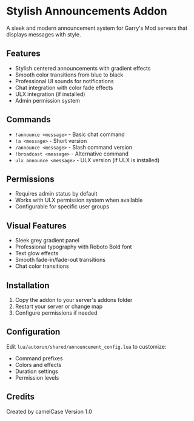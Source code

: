 # Stylish Announcements Addon

A sleek and modern announcement system for Garry's Mod servers that displays messages with style.

## Features

- Stylish centered announcements with gradient effects
- Smooth color transitions from blue to black
- Professional UI sounds for notifications
- Chat integration with color fade effects
- ULX integration (if installed)
- Admin permission system

## Commands

- `!announce <message>` - Basic chat command
- `!a <message>` - Short version
- `/announce <message>` - Slash command version
- `!broadcast <message>` - Alternative command
- `ulx announce <message>` - ULX version (if ULX is installed)

## Permissions

- Requires admin status by default
- Works with ULX permission system when available
- Configurable for specific user groups

## Visual Features

- Sleek grey gradient panel
- Professional typography with Roboto Bold font
- Text glow effects
- Smooth fade-in/fade-out transitions
- Chat color transitions

## Installation

1. Copy the addon to your server's addons folder
2. Restart your server or change map
3. Configure permissions if needed

## Configuration

Edit `lua/autorun/shared/announcement_config.lua` to customize:
- Command prefixes
- Colors and effects
- Duration settings
- Permission levels

## Credits

Created by camelCase
Version 1.0